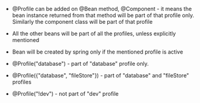 * @Profile can be added on @Bean method, @Component - it means the bean instance returned from that method will be part of that profile only. Similarly the component class will be part of that profile
* All the other beans will be part of all the profiles, unless explicitly mentioned
* Bean will be created by spring only if the mentioned profile is active


* @Profile("database") - part of "database" profile only.
* @Profile({"database", "fileStore"}) - part of "database" and "fileStore" profiles
* @Profile("!dev") - not part of "dev" profile
